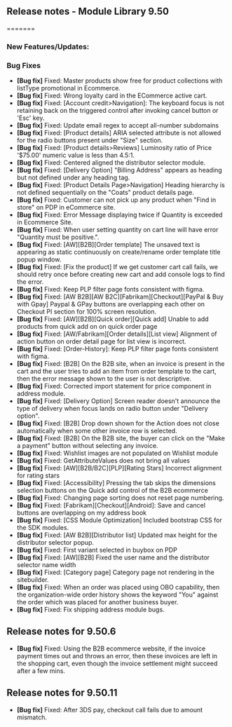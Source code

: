 ## Release notes - Module Library 9.50
=======

### New Features/Updates:

### Bug Fixes

* **[Bug fix]** Fixed: Master products show free for product collections with listType promotional in Ecommerce.
* **[Bug fix]** Fixed: Wrong loyalty card in the ECommerce active cart.
* **[Bug fix]** Fixed: [Account credit>Navigation]: The keyboard focus is not retaining back on the triggered control after invoking cancel button or 'Esc' key.
* **[Bug fix]** Fixed: Update email regex to accept all-number subdomains
* **[Bug fix]** Fixed: [Product details] ARIA selected attribute is not allowed for the radio buttons present under "Size" section.
* **[Bug fix]** Fixed: [Product details>Reviews] Luminosity ratio of Price '$75.00' numeric value is less than 4.5:1.
* **[Bug fix]** Fixed: Centered aligned the distributor selector module.
* **[Bug fix]** Fixed: [Delivery Option] "Billing Address" appears as heading but not defined under any heading tag.
* **[Bug fix]** Fixed: [Product Details Page>Navigation] Heading hierarchy is not defined sequentially on the "Coats" product details page.
* **[Bug fix]** Fixed: Customer can not pick up any product when "Find in store" on PDP in eCommerce site.
* **[Bug fix]** Fixed: Error Message displaying twice if Quantity is exceeded in Ecommerce Site.
* **[Bug fix]** Fixed: When user setting quantity on cart line will have error "Quantity must be positive.".
* **[Bug fix]** Fixed: [AW][B2B][Order template] The unsaved text is appearing as static continuously on create/rename order template title popup window.
* **[Bug fix]** Fixed: [Fix the product] If we get customer cart call fails, we should retry once before creating new cart and add console logs to find the error.
* **[Bug fix]** Fixed: Keep PLP filter page fonts consistent with figma.
* **[Bug fix]** Fixed: [AW B2B][AW B2C][Fabrikam][Checkout][PayPal & Buy with Gpay] Paypal & GPay buttons are overlapping each other on Checkout PI section for 100% screen resolution.
* **[Bug fix]** Fixed: [AW][B2B][Quick order][Quick add] Unable to add products from quick add on on quick order page
* **[Bug fix]** Fixed: [AW/Fabrikam][Order details][List view] Alignment of action button on order detail page for list view is incorrect.
* **[Bug fix]** Fixed: [Order-History]: Keep PLP filter page fonts consistent with figma.
* **[Bug fix]** Fixed: [B2B] On the B2B site, when an invoice is present in the cart and the user tries to add an item from order template to the cart, then the error message shown to the user is not descriptive.
* **[Bug fix]** Fixed: Corrected import statement for price component in address module.
* **[Bug fix]** Fixed: [Delivery Option] Screen reader doesn't announce the type of delivery when focus lands on radio button under "Delivery option".
* **[Bug fix]** Fixed: [B2B] Drop down shown for the Action does not close automatically when some other invoice row is selected.
* **[Bug fix]** Fixed: [B2B] On the B2B site, the buyer can click on the "Make a payment" button without selecting any invoice.
* **[Bug fix]** Fixed: Wishlist images are not populated on Wishlist module
* **[Bug fix]** Fixed: GetAttributeValues does not bring all values
* **[Bug fix]** Fixed: [AW][B2B/B2C][PLP][Rating Stars] Incorrect alignment for rating stars
* **[Bug fix]** Fixed: [Accessibility] Pressing the tab skips the dimensions selection buttons on the Quick add control of the B2B ecommerce
* **[Bug fix]** Fixed: Changing page sorting does not reset page numbering.
* **[Bug fix]** Fixed: [Fabrikam][Checkout][Android]: Save and cancel buttons are overlapping on my address book
* **[Bug fix]** Fixed: [CSS Module Optimization] Included bootstrap CSS for the SDK modules.
* **[Bug fix]** Fixed: [AW B2B][Distributor list] Updated max height for the distributor selector popup.
* **[Bug fix]** Fixed: First variant selected in buybox on PDP
* **[Bug fix]** Fixed: [AW][B2B] Fixed the user name and the distributor selector name width
* **[Bug fix]** Fixed: [Category page] Category page not rendering in the sitebuilder.
* **[Bug fix]** Fixed: When an order was placed using OBO capability, then the organization-wide order history shows the keyword "You" against the order which was placed for another business buyer.
* **[Bug fix]** Fixed: Fix shipping address module bugs.

## Release notes for 9.50.6

* **[Bug fix]** Fixed: Using the B2B ecommerce website, if the invoice payment times out and throws an error, then these invoices are left in the shopping cart, even though the invoice settlement might succeed after a few mins.

## Release notes for 9.50.11

* **[Bug fix]** Fixed: After 3DS pay, checkout call fails due to amount mismatch.
